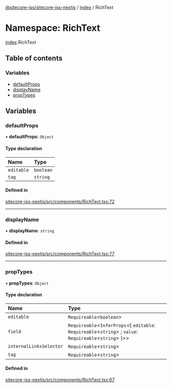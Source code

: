 [@sitecore-jss/sitecore-jss-nextjs](../README.md) / [index](index.md) / RichText

# Namespace: RichText

[index](index.md).RichText

## Table of contents

### Variables

- [defaultProps](index.RichText.md#defaultprops)
- [displayName](index.RichText.md#displayname)
- [propTypes](index.RichText.md#proptypes)

## Variables

### defaultProps

• **defaultProps**: `Object`

#### Type declaration

| Name | Type |
| :------ | :------ |
| `editable` | `boolean` |
| `tag` | `string` |

#### Defined in

[sitecore-jss-nextjs/src/components/RichText.tsx:72](https://github.com/Sitecore/jss/blob/4d50d04fc/packages/sitecore-jss-nextjs/src/components/RichText.tsx#L72)

___

### displayName

• **displayName**: `string`

#### Defined in

[sitecore-jss-nextjs/src/components/RichText.tsx:77](https://github.com/Sitecore/jss/blob/4d50d04fc/packages/sitecore-jss-nextjs/src/components/RichText.tsx#L77)

___

### propTypes

• **propTypes**: `Object`

#### Type declaration

| Name | Type |
| :------ | :------ |
| `editable` | `Requireable`<`boolean`\> |
| `field` | `Requireable`<`InferProps`<{ `editable`: `Requireable`<`string`\> ; `value`: `Requireable`<`string`\>  }\>\> |
| `internalLinksSelector` | `Requireable`<`string`\> |
| `tag` | `Requireable`<`string`\> |

#### Defined in

[sitecore-jss-nextjs/src/components/RichText.tsx:67](https://github.com/Sitecore/jss/blob/4d50d04fc/packages/sitecore-jss-nextjs/src/components/RichText.tsx#L67)

